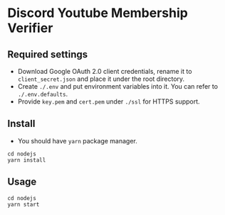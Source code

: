 # Discord Youtube Membership Verifier

## Required settings

- Download Google OAuth 2.0 client credentials, rename it to `client_secret.json` and place it under the root directory.
- Create `./.env` and put environment variables into it. You can refer to `./.env.defaults`.
- Provide `key.pem` and `cert.pem` under `./ssl` for HTTPS support.

## Install

- You should have `yarn` package manager.

```
cd nodejs
yarn install
```

## Usage

```
cd nodejs
yarn start
```